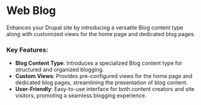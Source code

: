# Web Blog

Enhances your Drupal site by introducing a versatile Blog content type along
 with customized views for the home page and dedicated blog pages.

### Key Features:
* **Blog Content Type**: Introduces a specialized Blog content type for structured and
 organized blogging.
* **Custom Views**: Provides pre-configured views for the home page and
 dedicated blog pages, streamlining the presentation of blog content.
* **User-Friendly**: Easy-to-use interface for both content creators
 and site visitors, promoting a seamless blogging experience.
